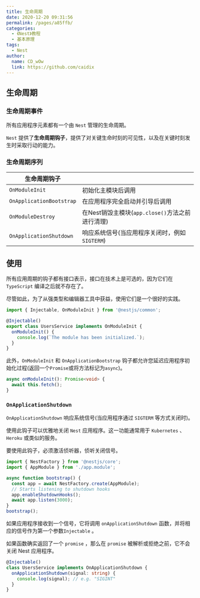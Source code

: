 ```yaml
---
title: 生命周期
date: 2020-12-20 09:31:56
permalink: /pages/a85ffb/
categories:
  - 《Nest》教程
  - 基本原理
tags: 
  - Nest
author: 
  name: CD_wOw
  link: https://github.com/caidix
---
```


## 生命周期

### 生命周期事件

所有应用程序元素都有一个由 `Nest` 管理的生命周期。

`Nest` 提供了**生命周期钩子**，提供了对关键生命时刻的可见性，以及在关键时刻发生时采取行动的能力。

### 生命周期序列

| 生命周期钩子             |                                                 |
| ------------------------ | ----------------------------------------------- |
| `OnModuleInit`           | 初始化主模块后调用                              |
| `OnApplicationBootstrap` | 在应用程序完全启动并引导后调用                  |
| `OnModuleDestroy`        | 在Nest销毁主模块(`app.close()`方法之前进行清理) |
| `OnApplicationShutdown`  | 响应系统信号(当应用程序关闭时，例如`SIGTERM`)   |

## 使用

所有应用周期的钩子都有接口表示，接口在技术上是可选的，因为它们在 `TypeScript` 编译之后就不存在了。

尽管如此，为了从强类型和编辑器工具中获益，使用它们是一个很好的实践。

```typescript
import { Injectable, OnModuleInit } from '@nestjs/common';

@Injectable()
export class UsersService implements OnModuleInit {
  onModuleInit() {
    console.log(`The module has been initialized.`);
  }
}
```

此外，`OnModuleInit` 和 `OnApplicationBootstrap` 钩子都允许您延迟应用程序初始化过程(返回一个`Promise`或将方法标记为`async`)。

```typescript
async onModuleInit(): Promise<void> {
  await this.fetch();
}
```

### `OnApplicationShutdown`

`OnApplicationShutdown` 响应系统信号(当应用程序通过 `SIGTERM` 等方式关闭时)。

使用此钩子可以优雅地关闭 `Nest` 应用程序。这一功能通常用于 `Kubernetes` 、`Heroku` 或类似的服务。

要使用此钩子，必须激活侦听器，侦听关闭信号。

```typescript
import { NestFactory } from '@nestjs/core';
import { AppModule } from './app.module';

async function bootstrap() {
  const app = await NestFactory.create(AppModule);
  // Starts listening to shutdown hooks
  app.enableShutdownHooks();
  await app.listen(3000);
}
bootstrap();
```

如果应用程序接收到一个信号，它将调用 `onApplicationShutdown` 函数，并将相应的信号作为第一个参数`Injectable` 。

如果函数确实返回了一个 `promise` ，那么在 `promise` 被解析或拒绝之前，它不会关闭 Nest 应用程序。

```typescript
@Injectable()
class UsersService implements OnApplicationShutdown {
  onApplicationShutdown(signal: string) {
    console.log(signal); // e.g. "SIGINT"
  }
}
```

